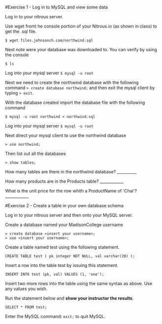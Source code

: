 #Exercise 1 - Log in to MySQL and view some data

Log in to your nitrous server.

Use wget fromt he console portion of your Nitrous.io (as shown in class) to get the .sql file.

```
$ wget files.johnsonch.com/northwind.sql
```

Next note were your database was downloaded to.  You can verify by using the console
```
$ ls
```
Log into your mysql server ```$ mysql -u root```

Next we need to create the northwind database with the following command ```> create database northwind;``` and then exit the mysql client by typing ```> exit```.

With the database created import the database file with the following command
```
$ mysql -u root northwind < northwind.sql
```

Log into your mysql server ```$ mysql -u root```

Next direct your mysql client to use the northwind database
```
> use northwind;
```

Then list out all the databases
```
> show tables;
```

How many tables are there in the northwind database? \_\_\_\_\_\_\_\_\_\_

How many products are in the Products table? \_\_\_\_\_\_\_\_\_\_\_\_ 

What is the unit price for the row whith a ProductName of 'Chai'? \_\_\_\_\_\_\_\_\_\_\_\_ 


#Exercise 2 - Create a table in your own database schema

Log in to your nitrous server and then onto your MySQL server.

Create a database named your MadisonCollege username
```
> create database <insert your username>;
> use <insert your username>;
```

Create a table named test using the following statement.

```
CREATE TABLE test ( pk integer NOT NULL, val varchar(20) );
```

Insert a row into the table test by issuing this statement.

```
INSERT INTO test (pk, val) VALUES (1, 'one');
```

Insert two more rows into the table using the same syntax as above. Use any values you wish.

Run the statement below and **show your instructor the results**.

``` SELECT * FROM test; ```

Enter the MySQL command: ``` exit; ``` to quit MySQL.
